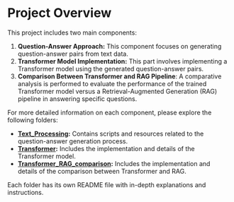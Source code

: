 # Project Overview

This project includes two main components:

1. **Question-Answer Approach:** This component focuses on generating question-answer pairs from text data.
2. **Transformer Model Implementation:** This part involves implementing a Transformer model using the generated question-answer pairs.
3. **Comparison Between Transformer and RAG Pipeline**: A comparative analysis is performed to evaluate the performance of the trained Transformer model versus a Retrieval-Augmented Generation (RAG) pipeline in answering specific questions.
   

For more detailed information on each component, please explore the following folders:

- **[Text_Processing](./Text_Processing):** Contains scripts and resources related to the question-answer generation process.
- **[Transformer](./Transformer):** Includes the implementation and details of the Transformer model.
- **[Transformer_RAG_comparison](./Transformer_RAG_comparison):** Includes the implementation and details of the comparison between Transformer and RAG.

Each folder has its own README file with in-depth explanations and instructions.
